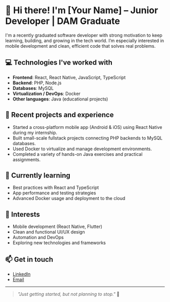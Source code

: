 # 👋 Hi there! I'm [Your Name] – Junior Developer | DAM Graduate

I'm a recently graduated software developer with strong motivation to keep learning, building, and growing in the tech world. I’m especially interested in mobile development and clean, efficient code that solves real problems.

## 💻 Technologies I've worked with

- **Frontend**: React, React Native, JavaScript, TypeScript
- **Backend**: PHP, Node.js
- **Databases**: MySQL
- **Virtualization / DevOps**: Docker
- **Other languages**: Java (educational projects)

## 📱 Recent projects and experience

- Started a cross-platform mobile app (Android & iOS) using React Native during my internship.
- Built small-scale fullstack projects connecting PHP backends to MySQL databases.
- Used Docker to virtualize and manage development environments.
- Completed a variety of hands-on Java exercises and practical assignments.

## 🌱 Currently learning

- Best practices with React and TypeScript
- App performance and testing strategies
- Advanced Docker usage and deployment to the cloud

## 🚀 Interests

- Mobile development (React Native, Flutter)
- Clean and functional UI/UX design
- Automation and DevOps
- Exploring new technologies and frameworks

## 📫 Get in touch

- [LinkedIn](https://www.linkedin.com/in/your-username/)  
- [Email](mailto:youremail@example.com)

---

> _"Just getting started, but not planning to stop."_ 🚀
